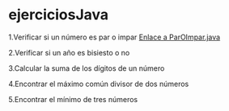 # ejerciciosJava

1.Verificar si un número es par o impar [Enlace a ParOImpar.java](ParOImpar.java)

2.Verificar si un año es bisiesto o no

3.Calcular la suma de los dígitos de un número

4.Encontrar el máximo común divisor de dos números

5.Encontrar el mínimo de tres números
